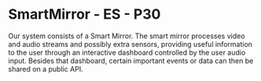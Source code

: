 # SmartMirror - ES - P30

Our system consists of a Smart Mirror. The smart mirror processes video and audio streams and possibly extra sensors, providing useful information to the user through an interactive dashboard controlled by the user audio input. Besides that dashboard, certain important events or data can then be shared on a public API.
